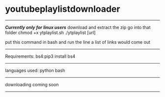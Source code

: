 # youtubeplaylistdownloader
--------------------------------------------------------------------
***Currently only for linux users***
download and extract the zip
go into that folder 
chmod +x ytplaylist.sh
./ytplaylist [url]


put this command in bash and run the line a list of links would come out


--------------------------------------------------------------------

Requirements:
bs4:pip3 install bs4


-------------------------------------------------------------------

languages used:
python
bash

-------------------------------------------------------------------

downloading coming soon

-------------------------------------------------------------------
